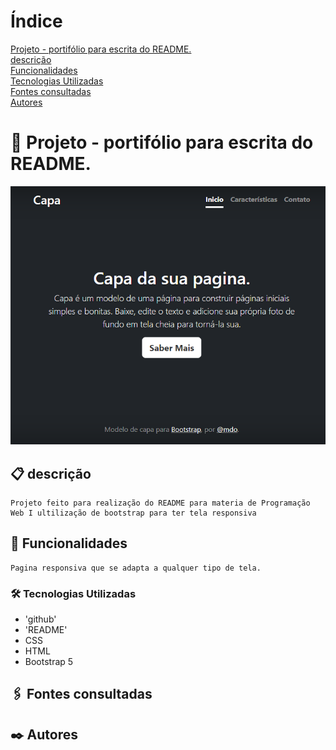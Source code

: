 # Índice

[Projeto - portifólio para escrita do README.](#projeto---portif%C3%B3lio-para-escrita-do-readme)  
[descrição](#descri%C3%A7%C3%A3o)  
[Funcionalidades](#funcionalidades)    
[Tecnologias Utilizadas](#tecnologias-utilizadas)   
[Fontes consultadas](#fontes-consultadas)    
[Autores](#autores)  

#  🚀 Projeto - portifólio para escrita do README.
![image](img/Capa.png)

## 📋 descrição

    Projeto feito para realização do README para materia de Programação Web I ultilização de bootstrap para ter tela responsiva

## 🔧 Funcionalidades

    Pagina responsiva que se adapta a qualquer tipo de tela.


### 🛠️ Tecnologias Utilizadas
    
   - 'github'
   - 'README'
   - CSS
   - HTML
   - Bootstrap 5

## 🖇️ Fontes consultadas

## ✒️ Autores
